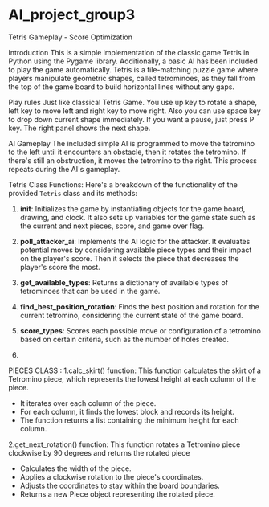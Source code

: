 # AI_project_group3
Tetris Gameplay - Score Optimization

Introduction
This is a simple implementation of the classic game Tetris in Python using the Pygame library. Additionally, a basic AI has been included to play the game automatically. Tetris is a tile-matching puzzle game where players manipulate geometric shapes, called tetrominoes, as they fall from the top of the game board to build horizontal lines without any gaps.

Play rules
Just like classical Tetris Game. You use up key to rotate a shape, left key to move left and right key to move right. Also you can use space key to drop down current shape immediately. If you want a pause, just press P key. The right panel shows the next shape.

AI Gameplay
The included simple AI is programmed to move the tetromino to the left until it encounters an obstacle, then it rotates the tetromino. If there's still an obstruction, it moves the tetromino to the right. This process repeats during the AI's gameplay.

Tetris Class Functions:
Here's a breakdown of the functionality of the provided `Tetris` class and its methods:

1. **__init__**: Initializes the game by instantiating objects for the game board, drawing, and clock. It also sets up variables for the game state such as the current and next pieces, score, and game over flag.

2. **poll_attacker_ai**: Implements the AI logic for the attacker. It evaluates potential moves by considering available piece types and their impact on the player's score. Then it selects the piece that decreases the player's score the most.

3. **get_available_types**: Returns a dictionary of available types of tetrominoes that can be used in the game.

4. **find_best_position_rotation**: Finds the best position and rotation for the current tetromino, considering the current state of the game board.

5. **score_types**: Scores each possible move or configuration of a tetromino based on certain criteria, such as the number of holes created.
6. 
PIECES CLASS :
1.calc_skirt() function:
This function calculates the skirt of a Tetromino piece, which represents the lowest height at each column of the piece.
- It iterates over each column of the piece.
- For each column, it finds the lowest block and records its height.
- The function returns a list containing the minimum height for each column.

2.get_next_rotation() function:
This function rotates a Tetromino piece clockwise by 90 degrees and returns the rotated piece
- Calculates the width of the piece.
- Applies a clockwise rotation to the piece's coordinates.
- Adjusts the coordinates to stay within the board boundaries.
- Returns a new Piece object representing the rotated piece.


